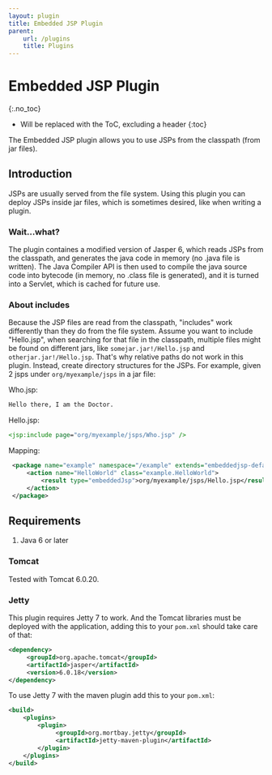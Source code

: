 ```yaml
---
layout: plugin
title: Embedded JSP Plugin
parent:
    url: /plugins
    title: Plugins
---
```


# Embedded JSP Plugin
{:.no_toc}

* Will be replaced with the ToC, excluding a header
{:toc}

The Embedded JSP plugin allows you to use JSPs from the classpath (from jar files).

## Introduction

JSPs are usually served from the file system. Using this plugin you can deploy JSPs inside jar files, which is sometimes desired, like when writing a plugin. 

### Wait...what?

The plugin containes a modified version of Jasper 6, which reads JSPs from the classpath, and generates the java code in memory (no .java file is written). The Java Compiler API is then used to compile the java source code into bytecode (in memory, no .class file is generated), and it is turned into a Servlet, which is cached for future use.

### About includes

Because the JSP files are read from the classpath, "includes" work differently than they do from the file system. Assume you want to include "Hello.jsp", when searching for that file in the classpath, multiple files might be found on different jars, like `somejar.jar!/Hello.jsp` and `otherjar.jar!/Hello.jsp`. That's why relative paths do not work in this plugin. Instead, create directory structures for the JSPs. For example, given 2 jsps under `org/myexample/jsps` in a jar file:

Who.jsp:

```jsp
Hello there, I am the Doctor.
```

Hello.jsp:

```jsp
<jsp:include page="org/myexample/jsps/Who.jsp" />
```

Mapping:

```xml
 <package name="example" namespace="/example" extends="embeddedjsp-default">
     <action name="HelloWorld" class="example.HelloWorld">
         <result type="embeddedJsp">org/myexample/jsps/Hello.jsp</result>
     </action>
 </package>
```

## Requirements

1. Java 6 or later

### Tomcat

Tested with Tomcat 6.0.20.

### Jetty

This plugin requires Jetty 7 to work. And the Tomcat libraries must be deployed with the application, adding this to your `pom.xml` should take care of that: 

```xml
<dependency>
     <groupId>org.apache.tomcat</groupId>
     <artifactId>jasper</artifactId>
     <version>6.0.18</version>
</dependency>
```

To use Jetty 7 with the maven plugin add this to your `pom.xml`:

```xml
<build>
    <plugins>
        <plugin>
             <groupId>org.mortbay.jetty</groupId>
             <artifactId>jetty-maven-plugin</artifactId>
        </plugin>
    </plugins>
</build>
```
